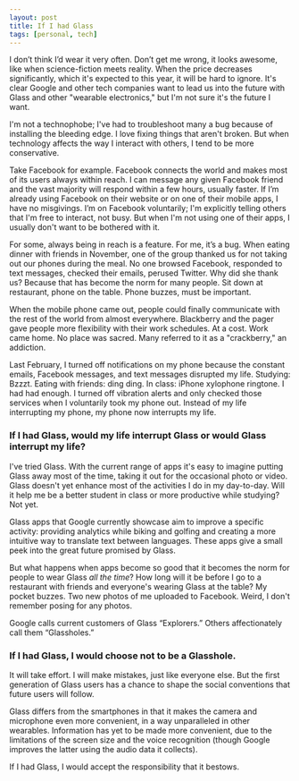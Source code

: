 ```yaml
---
layout: post
title: If I had Glass
tags: [personal, tech]
---
```


I don’t think I’d wear it very often. Don’t get me wrong, it looks awesome, like
when science-fiction meets reality. When the price decreases significantly,
which it's expected to this year, it will be hard to ignore. It's clear Google
and other tech companies want to lead us into the future with Glass and other
"wearable electronics," but I'm not sure it's the future I want.
<!-- more -->

I'm not a technophobe; I've had to troubleshoot many a bug because of installing
the bleeding edge. I love fixing things that aren't broken. But when technology
affects the way I interact with others, I tend to be more conservative.

Take Facebook for example. Facebook connects the world and makes most of its
users always within reach. I can message any given Facebook friend and the vast
majority will respond within a few hours, usually faster. If I’m already using
Facebook on their website or on one of their mobile apps, I have no misgivings.
I’m on Facebook voluntarily; I'm explicitly telling others that I'm free to
interact, not busy. But when I'm not using one of their apps, I usually don't
want to be bothered with it.

For some, always being in reach is a feature. For me, it’s a bug. When eating
dinner with friends in November, one of the group thanked us for not taking out
our phones during the meal. No one browsed Facebook, responded to text messages,
checked their emails, perused Twitter. Why did she thank us? Because that has
become the norm for many people. Sit down at restaurant, phone on the table.
Phone buzzes, must be important.

When the mobile phone came out, people could finally communicate with the rest
of the world from almost everywhere. Blackberry and the pager gave people
more flexibility with their work schedules. At a cost. Work came home. No place
was sacred. Many referred to it as a "crackberry," an addiction.

Last February, I turned off notifications on my phone because the constant
emails, Facebook messages, and text messages disrupted my life. Studying: Bzzzt.
Eating with friends: ding ding. In class: iPhone xylophone ringtone. I had had
enough. I turned off vibration alerts and only checked those services when I
voluntarily took my phone out. Instead of my life interrupting my phone, my
phone now interrupts my life.

### If I had Glass, would my life interrupt Glass or would Glass interrupt my life?

I've tried Glass. With the current range of apps it's easy to imagine putting
Glass away most of the time, taking it out for the occasional photo or video.
Glass doesn't yet enhance most of the activities I do in my day-to-day. Will it
help me be a better student in class or more productive while studying? Not yet.

Glass apps that Google currently showcase aim to improve a specific activity:
providing analytics while biking and golfing and creating a more intuitive way
to translate text between languages. These apps give a small peek into the great
future promised by Glass.

But what happens when apps become so good that it becomes the norm for people to
wear Glass *all the time*? How long will it be before I go to a restaurant with
friends and everyone's wearing Glass at the table? My pocket buzzes. Two new
photos of me uploaded to Facebook. Weird, I don't remember posing for any
photos.

Google calls current customers of Glass “Explorers.” Others affectionately call
them “Glassholes.”

### If I had Glass, I would choose not to be a Glasshole.

It will take effort. I will make mistakes, just like everyone else. But the
first generation of Glass users has a chance to shape the social conventions
that future users will follow.

Glass differs from the smartphones in that it makes the camera and microphone
even more convenient, in a way unparalleled in other wearables. Information has
yet to be made more convenient, due to the limitations of the screen size and
the voice recognition (though Google improves the latter using the audio data
it collects).

If I had Glass, I would accept the responsibility that it bestows.
